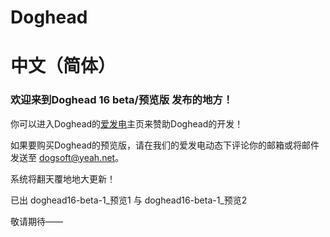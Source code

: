 # Doghead
# 中文（简体）
### 欢迎来到Doghead 16 beta/预览版 发布的地方！

你可以进入Doghead的[爱发电](https://afdian.net/@Doghead)主页来赞助Doghead的开发！

如果要购买Doghead的预览版，请在我们的爱发电动态下评论你的邮箱或将邮件发送至 dogsoft@yeah.net。

系统将翻天覆地地大更新！

已出 doghead16-beta-1_预览1 与 doghead16-beta-1_预览2

敬请期待——
